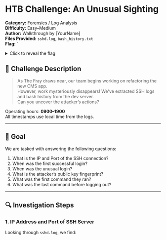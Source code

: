 # HTB Challenge: An Unusual Sighting

**Category:** Forensics / Log Analysis  
**Difficulty:** Easy–Medium  
**Author:** Walkthrough by [YourName]  
**Files Provided:** `sshd.log`, `bash_history.txt`  
**Flag:** `<details> <summary>Click to reveal the flag </summary> HTB{4n_unusual_s1ght1ng_1n_SSH_l0gs!} </details>

## 🧩 Challenge Description

> As The Fray draws near, our team begins working on refactoring the new CMS app.  
> However, work mysteriously disappears! We've extracted SSH logs and bash history from the dev server.  
> Can you uncover the attacker’s actions?

Operating hours: **0900–1900**  
All timestamps use local time from the logs.

---

## 🧪 Goal

We are tasked with answering the following questions:

1. What is the IP and Port of the SSH connection?  
2. When was the first successful login?  
3. When was the unusual login?  
4. What is the attacker’s public key fingerprint?  
5. What was the first command they ran?  
6. What was the last command before logging out?

---

## 🔍 Investigation Steps

### 1. IP Address and Port of SSH Server

Looking through `sshd.log`, we find:
